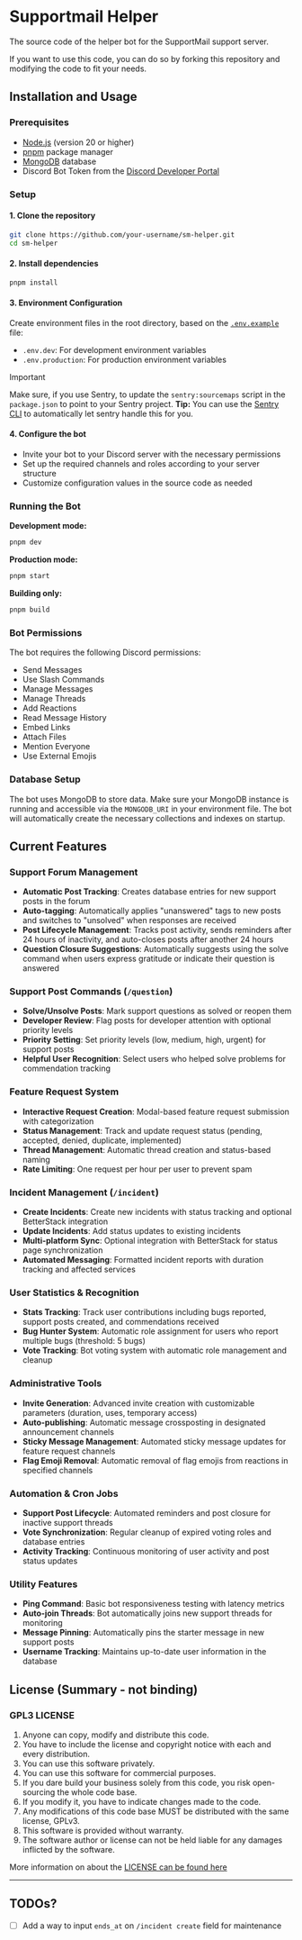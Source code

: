 # Supportmail Helper

The source code of the helper bot for the SupportMail support server.

If you want to use this code, you can do so by forking this repository and modifying the code to fit your needs.

## Installation and Usage

### Prerequisites

- [Node.js](https://nodejs.org/) (version 20 or higher)
- [pnpm](https://pnpm.io/) package manager
- [MongoDB](https://www.mongodb.com/) database
- Discord Bot Token from the [Discord Developer Portal](https://discord.com/developers/applications)

### Setup

#### 1. Clone the repository

```bash
git clone https://github.com/your-username/sm-helper.git
cd sm-helper
```

#### 2. Install dependencies

```bash
pnpm install
```

#### 3. Environment Configuration

Create environment files in the root directory, based on the [`.env.example`](.env.example) file:

- `.env.dev`: For development environment variables
- `.env.production`: For production environment variables

> [!IMPORTANT]
> Make sure, if you use Sentry, to update the `sentry:sourcemaps` script in the `package.json` to point to your Sentry project.
> **Tip:** You can use the [Sentry CLI](https://docs.sentry.io/platforms/javascript/guides/node/sourcemaps/uploading/typescript/#automatic-setup) to automatically let sentry handle this for you.

#### 4. Configure the bot

- Invite your bot to your Discord server with the necessary permissions
- Set up the required channels and roles according to your server structure
- Customize configuration values in the source code as needed

### Running the Bot

**Development mode:**

```bash
pnpm dev
```

**Production mode:**

```bash
pnpm start
```

**Building only:**

```bash
pnpm build
```

### Bot Permissions

The bot requires the following Discord permissions:

- Send Messages
- Use Slash Commands
- Manage Messages
- Manage Threads
- Add Reactions
- Read Message History
- Embed Links
- Attach Files
- Mention Everyone
- Use External Emojis

### Database Setup

The bot uses MongoDB to store data. Make sure your MongoDB instance is running and accessible via the `MONGODB_URI` in your environment file. The bot will automatically create the necessary collections and indexes on startup.

## Current Features

### Support Forum Management

- **Automatic Post Tracking**: Creates database entries for new support posts in the forum
- **Auto-tagging**: Automatically applies "unanswered" tags to new posts and switches to "unsolved" when responses are received
- **Post Lifecycle Management**: Tracks post activity, sends reminders after 24 hours of inactivity, and auto-closes posts after another 24 hours
- **Question Closure Suggestions**: Automatically suggests using the solve command when users express gratitude or indicate their question is answered

### Support Post Commands (`/question`)

- **Solve/Unsolve Posts**: Mark support questions as solved or reopen them
- **Developer Review**: Flag posts for developer attention with optional priority levels
- **Priority Setting**: Set priority levels (low, medium, high, urgent) for support posts
- **Helpful User Recognition**: Select users who helped solve problems for commendation tracking

### Feature Request System

- **Interactive Request Creation**: Modal-based feature request submission with categorization
- **Status Management**: Track and update request status (pending, accepted, denied, duplicate, implemented)
- **Thread Management**: Automatic thread creation and status-based naming
- **Rate Limiting**: One request per hour per user to prevent spam

### Incident Management (`/incident`)

- **Create Incidents**: Create new incidents with status tracking and optional BetterStack integration
- **Update Incidents**: Add status updates to existing incidents
- **Multi-platform Sync**: Optional integration with BetterStack for status page synchronization
- **Automated Messaging**: Formatted incident reports with duration tracking and affected services

### User Statistics & Recognition

- **Stats Tracking**: Track user contributions including bugs reported, support posts created, and commendations received
- **Bug Hunter System**: Automatic role assignment for users who report multiple bugs (threshold: 5 bugs)
- **Vote Tracking**: Bot voting system with automatic role management and cleanup

### Administrative Tools

- **Invite Generation**: Advanced invite creation with customizable parameters (duration, uses, temporary access)
- **Auto-publishing**: Automatic message crossposting in designated announcement channels
- **Sticky Message Management**: Automated sticky message updates for feature request channels
- **Flag Emoji Removal**: Automatic removal of flag emojis from reactions in specified channels

### Automation & Cron Jobs

- **Support Post Lifecycle**: Automated reminders and post closure for inactive support threads
- **Vote Synchronization**: Regular cleanup of expired voting roles and database entries
- **Activity Tracking**: Continuous monitoring of user activity and post status updates

### Utility Features

- **Ping Command**: Basic bot responsiveness testing with latency metrics
- **Auto-join Threads**: Bot automatically joins new support threads for monitoring
- **Message Pinning**: Automatically pins the starter message in new support posts
- **Username Tracking**: Maintains up-to-date user information in the database

## License (Summary - not binding)

### **GPL3 LICENSE**

1. Anyone can copy, modify and distribute this code.
2. You have to include the license and copyright notice with each and every distribution.
3. You can use this software privately.
4. You can use this software for commercial purposes.
5. If you dare build your business solely from this code, you risk open-sourcing the whole code base.
6. If you modify it, you have to indicate changes made to the code.
7. Any modifications of this code base MUST be distributed with the same license, GPLv3.
8. This software is provided without warranty.
9. The software author or license can not be held liable for any damages inflicted by the software.

More information on about the [LICENSE can be found here](http://choosealicense.com/licenses/gpl-3.0/)

---

## TODOs?

- [ ] Add a way to input `ends_at` on `/incident create` field for maintenance
